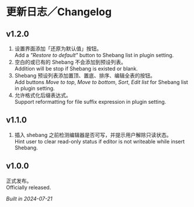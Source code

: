 # 更新日志／Changelog

## v1.2.0

1. 设置界面添加「还原为默认值」按钮。  
   Add a _"Restore to default"_ button to Shebang list in plugin setting.
2. 空白的或已有的 Shebang 不会添加到预设列表。  
   Addition will be stop if Shebang is existed or blank.
3. Shebang 预设列表添加置顶、置底、排序、编辑全表的按钮。  
   Add buttons _Move to top_, _Move to bottom_, _Sort_, _Edit list_ for Shebang list in plugin setting.
4. 允许格式化后缀表达式。  
   Support reformatting for file suffix expression in plugin setting.

## v1.1.0

1. 插入 shebang 之前检测编辑器是否可写，并提示用户解除只读状态。  
   Hint user to clear read-only status if editor is not writeable while insert Shebang.

## v1.0.0

正式发布。  
Officially released.

_Built in 2024-07-21_
